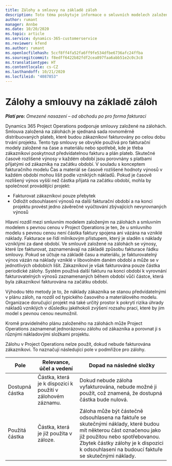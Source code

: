 ```yaml
---
title: Zálohy a smlouvy na základě záloh
description: Toto téma poskytuje informace o smluvních modelech založených na zálohách a zálohách v aplikaci Project Operations.
author: rumant
manager: Annbe
ms.date: 10/20/2020
ms.topic: article
ms.service: dynamics-365-customerservice
ms.reviewer: kfend
ms.author: rumant
ms.openlocfilehash: 5ccf8ff4fa52fa6ff9fe534dfbe6736afc24ffba
ms.sourcegitcommit: f8edff6422b82fdf2cea897faa6abb51e2c0c3c8
ms.translationtype: HT
ms.contentlocale: cs-CZ
ms.lasthandoff: 10/21/2020
ms.locfileid: "4087853"
---
```

# <a name="advances-and-retainer-based-contracts"></a>Zálohy a smlouvy na základě záloh 


_**Platí pro:** Omezené nasazení – od obchodu po pro forma fakturaci_

Dynamics 365 Project Operations podporuje smlouvy založené na zálohách. Smlouva založená na zálohách je sjednaná sada rovnoměrně distribuovaných plateb, které budou zákazníkovi fakturovány po celou dobu trvání projektu. Tento typ smlouvy se obvykle používá pro fakturační modely založené na čase a materiálu nebo spotřebě, kde je třeba zákazníkovi poskytnout předvídatelnou fakturu a plán plateb. Skutečné časově rozlišené výnosy v každém období jsou porovnány s platbami přijatými od zákazníka na začátku období. V souladu s konceptem fakturačního modelu Čas a materiál se časově rozlišené hodnoty výnosů v každém období mohou lišit podle vzniklých nákladů. Pokud je časově rozlišený výnos vyšší než částka přijatá na začátku období, mohla by společnost provádějící projekt:

- Fakturovat zákazníkovi pouze přebytek 
- Odložit odsouhlasení výnosů na další fakturační období a na konci projektu provést jedno závěrečné vyúčtování zbývajících nevyrovnaných výnosů

Hlavní rozdíl mezi smluvním modelem založeným na zálohách a smluvním modelem s pevnou cenou v Project Operations je ten, že u smluvního modelu s pevnou cenou není částka faktury spojena ani vázána na vzniklé náklady. Fakturace se řídí milníkovým přístupem, který je sladěn s náklady vzniklými za dané období. Ve smlouvě založené na zálohách se výnosy, které lze fakturovat, zaznamenávají na základě způsobu fakturace řádku smlouvy. Pokud se účtuje na základě času a materiálu, je fakturovatelný výnos vázán na náklady vzniklé v libovolném daném období a může se v jednotlivých obdobích lišit. Zákazníkovi je však fakturována pouze částka periodické zálohy. Systém používá další fakturu na konci období k vyrovnání fakturovatelných výnosů zaznamenaných během období vůči částce, která byla zákazníkovi fakturována na začátku období.

Výhodou této metody je to, že náklady zákazníka se stanou předvídatelnými v plánu záloh, na rozdíl od typického časového a materiálového modelu. Organizace doručující projekt má také určitý prostor k pokrytí rizika úhrady nákladů vzniklých v důsledku jakéhokoli zvýšení rozsahu prací, které by jim model s pevnou cenou neumožnil.

Kromě pravidelného plánu založeného na zálohách může Project Operations zaznamenat jednorázovou zálohu od zákazníka a porovnat ji s různými nákladovými složkami projektu.

Zálohu v Project Operations nelze použít, dokud nebude fakturována zákazníkovi. To naznačují následující pole v podmřížce pro zálohy.

| Pole | Relevance, účel a vedení | Dopad na následné složky |
| --- | --- | --- |
| Dostupná částka | Částka, která je k dispozici k použití v zálohovém záznamu. | Dokud nebude záloha vyfakturována, nebude možné ji použít, což znamená, že dostupná částka bude nulová. |
| Použitá částka | Částka, která je již použita v záloze. | Záloha může být částečně odsouhlasena na faktuře se skutečnými náklady, které budou mít některou část označenou jako již použitou nebo spotřebovanou. Zbytek částky zálohy je k dispozici k odsouhlasení na budoucí faktuře se skutečnými náklady. |
